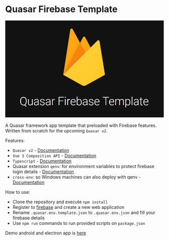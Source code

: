 # Quasar Firebase Template 

![Alt text](banner.png?raw=true "Title")


A Quasar framework app template that preloaded with Firebase features. Written from scratch for the upcoming `Quasar v2`.

Features:
- `Quasar v2` - [Documentation](https://next.quasar.dev/)
- `Vue 3 Composition API` - [Documentation](https://v3.vuejs.org/guide/composition-api-introduction.html)
- `Typescript` - [Documentation](https://www.typescriptlang.org/docs/)
- Quasar extension `qenv`: for environment variables to protect firebase login details -  [Documentation](https://www.npmjs.com/package/@quasar/quasar-app-extension-qenv)
- `cross-env`: so Windows machines can also deploy with qenv - [Documentation](https://www.npmjs.com/package/cross-env)
  
How to use:
- Clone the repository and execute `npm install`
- Register to [firebase](https://firebase.google.com/) and create a new web application
- Rename `.quasar.env.template.json` to `.quasar.env.json` and fill your firebase details
- Use `npm run` commands to run provided scripts on `package.json`

Demo android and electron app is [here](https://github.com/vicktorhu/quasar-firebase-template/releases)

